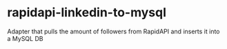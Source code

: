 # rapidapi-linkedin-to-mysql
Adapter that pulls the amount of followers from RapidAPI and inserts it into a MySQL DB
